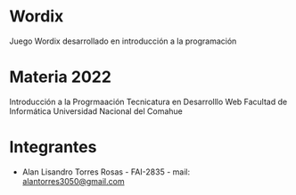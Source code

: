 # Wordix
Juego Wordix desarrollado en introducción a la programación
# Materia 2022
Introducción a la Progrmaación Tecnicatura en Desarrolllo Web Facultad de Informática Universidad Nacional del Comahue
# Integrantes
- Alan Lisandro Torres Rosas - FAI-2835 - mail: alantorres3050@gmail.com

